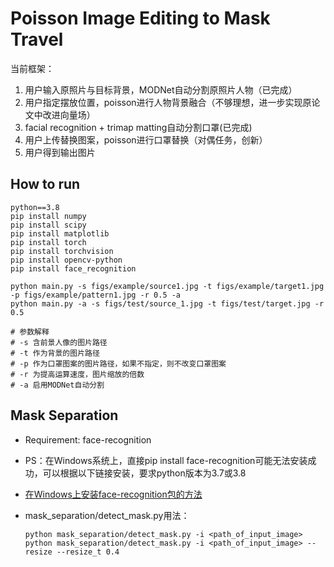 # Poisson Image Editing to Mask Travel

当前框架：

1. 用户输入原照片与目标背景，MODNet自动分割原照片人物（已完成）
2. 用户指定摆放位置，poisson进行人物背景融合（不够理想，进一步实现原论文中改进向量场）
3. facial recognition + trimap matting自动分割口罩(已完成)
4. 用户上传替换图案，poisson进行口罩替换（对偶任务，创新）
5. 用户得到输出图片

## How to run

```shell
python==3.8
pip install numpy
pip install scipy
pip install matplotlib
pip install torch
pip install torchvision
pip install opencv-python
pip install face_recognition
```

```shell
python main.py -s figs/example/source1.jpg -t figs/example/target1.jpg -p figs/example/pattern1.jpg -r 0.5 -a
python main.py -a -s figs/test/source_1.jpg -t figs/test/target.jpg -r 0.5

# 参数解释
# -s 含前景人像的图片路径
# -t 作为背景的图片路径
# -p 作为口罩图案的图片路径，如果不指定，则不改变口罩图案
# -r 为提高运算速度，图片缩放的倍数
# -a 启用MODNet自动分割
```

## Mask Separation

- Requirement: face-recognition
- PS：在Windows系统上，直接pip install face-recognition可能无法安装成功，可以根据以下链接安装，要求python版本为3.7或3.8
- [在Windows上安装face-recognition包的方法](https://www.geeksforgeeks.org/how-to-install-face-recognition-in-python-on-windows/)
- mask_separation/detect_mask.py用法：

  ```shell
  python mask_separation/detect_mask.py -i <path_of_input_image>
  python mask_separation/detect_mask.py -i <path_of_input_image> --resize --resize_t 0.4
  ```
